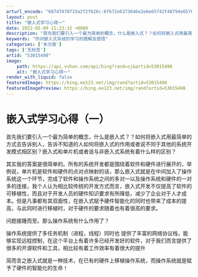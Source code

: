 ```yaml
---
arturl_encode: "68747470733a2f2f626c:6f672e6373646e2e6e65742f48794e65766572476976655570:2f61727469636c652f64657461696c732f3533303135343938"
layout: post
title: "嵌入式学习心得一"
date: 2022-05-09 11:23:32 +0800
description: "首先我们要引入一个最为简单的概念，什么是嵌入式？？如何将嵌入式用最简单的方式去告"
keywords: "你对嵌入式系统的学习的理解及感悟"
categories: ['未分类']
tags: ['无标签']
artid: "53015498"
image:
    path: https://api.vvhan.com/api/bing?rand=sj&artid=53015498
    alt: "嵌入式学习心得一"
render_with_liquid: false
featuredImage: https://bing.ee123.net/img/rand?artid=53015498
featuredImagePreview: https://bing.ee123.net/img/rand?artid=53015498
---
```


# 嵌入式学习心得（一）

首先我们要引入一个最为简单的概念，什么是嵌入式？？如何将嵌入式用最简单的方式去告诉别人，告诉不知道的人如何将嵌入式的作用或者说不同于其他的系统开发模式相区别？嵌入式和单片机或者说与非嵌入式系统有着什么样的区别？

其实我的答案是很简单的。所有的系统开发都是围绕着软件和硬件进行展开的，举例说，单片机是软件和硬件的点对点映射的话，那么嵌入式就是在中间加入了操作系统这一个环节，完成了软件和操作系统之间的多对一以及操作系统和硬件的一对多的连接，我个人认为相比较传统的开发方式而言，嵌入式开发不仅提高了软件的可移植性，而且对于开发人员的硬件知识要求有所降低，减少了企业对于人才成本。但是凡事都有其双面性，在嵌入式赋予硬件智能化的同时也带来了成本的提高，与此同时进行移植时，对于硬件的要求随着也有着很高的要求。

问题接踵而至。那么操作系统有什么作用了？

操作系统提供了多任务机制（进程，线程）同时也 提供了丰富的网络协议栈，能够实现远程控制，在这个平台上有着许多已经开发好的软件，对于我们而言提供了很多的开源软件和工具，相比较有着工作效率有着很大的提升

简而言之嵌入式就是一种技术，在已有的硬件上移植操作系统，而操作系统就是赋予了硬件的智能化的生命！